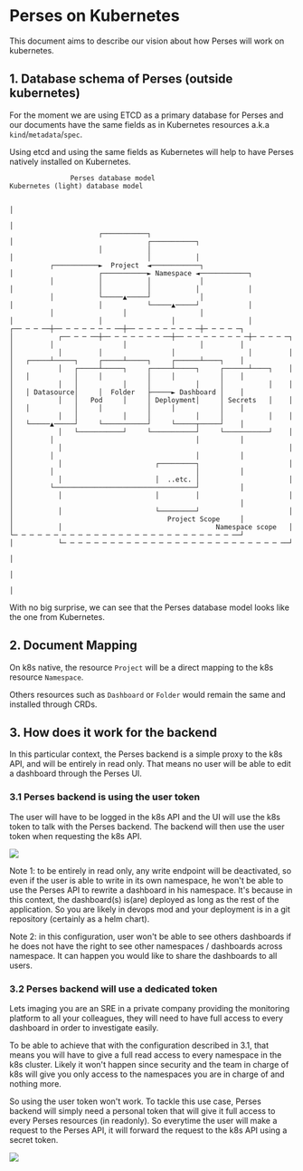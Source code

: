 # Perses on Kubernetes

This document aims to describe our vision about how Perses will work on kubernetes.

## 1. Database schema of Perses (outside kubernetes)

For the moment we are using ETCD as a primary database for Perses and our documents have the same fields as in
Kubernetes resources a.k.a `kind`/`metadata`/`spec`.

Using etcd and using the same fields as Kubernetes will help to have Perses natively installed on Kubernetes.

```
               Perses database model                                                             Kubernetes (light) database model

                                                                       │
                                                                       │
                      ┌───────────┐                                    │                                 ┌───────────┐
                      │           │                                    │                                 │           │
          ┌───────────►  Project  ◄────────────┐                       │                     ┌───────────► Namespace ◄────────────┐
          │           │           │            │                       │                     │           │           │            │
          │           └─────▲─────┘            │                       │                     │           └─────▲─────┘            │
          │                 │                  │                       │                     │                 │                  │
┌── ─ ─ ──┼── ─ ─ ─ ─ ─ ─ ──┼── ─ ─ ─ ─ ─ ─ ─ ─┼─ ─ ─ ─ ─┐             │           ┌── ─ ─ ──┼── ─ ─ ─ ─ ─ ─ ──┼── ─ ─ ─ ─ ─ ─ ─ ─┼─ ─ ─ ─ ─┐
│         │                 │                  │         │             │           │         │                 │                  │         │
│   ┌─────┴─────┐     ┌─────┴─────┐     ┌──────┴────┐    │             │           │   ┌─────┴─────┐     ┌─────┴─────┐     ┌──────┴────┐    │
│   │           │     │           │     │           │    │             │           │   │           │     │           │     │           │    │
│   │ Datasource│     │  Folder   ├─────► Dashboard │    │             │           │   │   Pod     │     │ Deployment│     │ Secrets   │    │
│   │           │     │           │     │           │    │             │           │   │           │     │           │     │           │    │
│   └─────▲─────┘     └───────────┘     └─────┬─────┘    │             │           │   └───────────┘     └───────────┘     └───────────┘    │
│         │                                   │          │             │           │                                                        │
│         │                                   │          │             │           │                       ┌─────────┐                      │
│         │                                   │          │             │           │                       │  ..etc. │                      │
│         └───────────────────────────────────┘          │             │           │                       │         │                      │
│                                                        │             │           │                       └─────────┘                      │
│                                      Project Scope     │             │           │                                      Namespace scope   │
└─ ─ ─ ─ ─ ─ ─ ─ ─ ─ ─ ─ ─ ─ ─ ─ ─ ─ ─ ─ ─ ─ ─ ─ ─ ─ ─ ──┘             │           └─ ─ ─ ─ ─ ─ ─ ─ ─ ─ ─ ─ ─ ─ ─ ─ ─ ─ ─ ─ ─ ─ ─ ─ ─ ─ ─ ──┘
                                                                       │
                                                                       │
                                                                       │
```

With no big surprise, we can see that the Perses database model looks like the one from Kubernetes.

## 2. Document Mapping

On k8s native, the resource `Project` will be a direct mapping to the k8s resource `Namespace`.

Others resources such as `Dashboard` or `Folder` would remain the same and installed through CRDs.

## 3. How does it work for the backend

In this particular context, the Perses backend is a simple proxy to the k8s API, and will be entirely in read only. That
means no user will be able to edit a dashboard through the Perses UI.

### 3.1 Perses backend is using the user token

The user will have to be logged in the k8s API and the UI will use the k8s token to talk with the Perses backend. The
backend will then use the user token when requesting the k8s API.

<img src="http://www.plantuml.com/plantuml/png/RP2nJiOm38JtF8LVW1qne1y10sBfGBSkRcBQYE28dFF-4288hHXpodttoHSO5wlloVcSadYBMK6J50Zcft_2k-cOFbz_Hu6DLuRGuylzWtC_0Bgw7RqRsiGeCFOrSmcW566B5lce0YEVrJWg5hLTQ8OKilmcwdu1ZTRtJgX5Aw9kVqljNsyqe_EqQ-70zTzdso9MYuAQJbEb_DhT1gU_QvlT6SJU2q2M3yxZdEuY6hwE_Ga0">

Note 1: to be entirely in read only, any write endpoint will be deactivated, so even if the user is able to write in its
own namespace, he won't be able to use the Perses API to rewrite a dashboard in his namespace. It's because in this
context, the dashboard(s) is(are) deployed as long as the rest of the application. So you are likely in devops mod and
your deployment is in a git repository (certainly as a helm chart).

Note 2: in this configuration, user won't be able to see others dashboards if he does not have the right to see other
namespaces / dashboards across namespace. It can happen you would like to share the dashboards to all users.

### 3.2 Perses backend will use a dedicated token

Lets imaging you are an SRE in a private company providing the monitoring platform to all your colleagues, they will
need to have full access to every dashboard in order to investigate easily.

To be able to achieve that with the configuration described in 3.1, that means you will have to give a full read access
to every namespace in the k8s cluster. Likely it won't happen since security and the team in charge of k8s will give you
only access to the namespaces you are in charge of and nothing more.

So using the user token won't work. To tackle this use case, Perses backend will simply need a personal token that will
give it full access to every Perses resources (in readonly). So everytime the user will make a request to the Perses
API, it will forward the request to the k8s API using a secret token.

<img src="http://www.plantuml.com/plantuml/png/RP6nJiOm38JtF8LVW1qne1yL1iJIWMvPtCIq4S4HjlF-920e_PNrTFVbBhweeLZzo2wKd2bOAgmmaoZfyZmG7-Qp-dBxBKKqN549dbwdH-T-0N1pV-JkO2E3YBgl1IKgvAJcMUYpaXg4meQ9rRFj18kIW9LtOlS76D2KWb23JBcg3HEjuU1nprKJRt3ETUjFgC-uxkkwU12RUr1AoAgmGj_Gzq5vyumv_-SC1hM_TXVYs2xn1G00">
